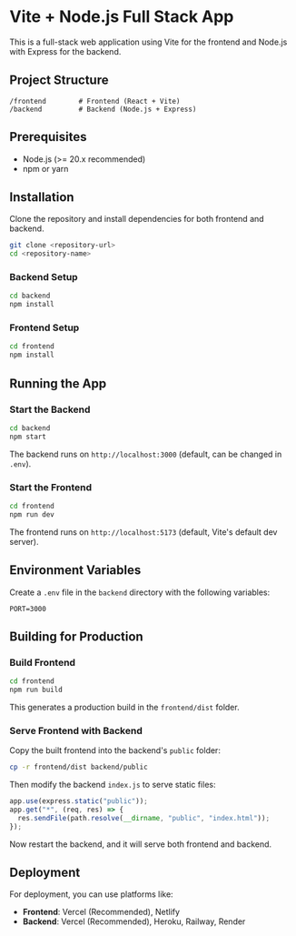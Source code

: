 # Vite + Node.js Full Stack App

This is a full-stack web application using Vite for the frontend and Node.js with Express for the backend.

## Project Structure

```
/frontend        # Frontend (React + Vite)
/backend         # Backend (Node.js + Express)
```

## Prerequisites

- Node.js (>= 20.x recommended)
- npm or yarn

## Installation

Clone the repository and install dependencies for both frontend and backend.

```sh
git clone <repository-url>
cd <repository-name>
```

### Backend Setup
```sh
cd backend
npm install
```

### Frontend Setup
```sh
cd frontend
npm install
```

## Running the App

### Start the Backend
```sh
cd backend
npm start
```
The backend runs on `http://localhost:3000` (default, can be changed in `.env`).

### Start the Frontend
```sh
cd frontend
npm run dev
```
The frontend runs on `http://localhost:5173` (default, Vite's default dev server).

## Environment Variables

Create a `.env` file in the `backend` directory with the following variables:
```env
PORT=3000
```
## Building for Production

### Build Frontend
```sh
cd frontend
npm run build
```
This generates a production build in the `frontend/dist` folder.

### Serve Frontend with Backend
Copy the built frontend into the backend's `public` folder:
```sh
cp -r frontend/dist backend/public
```
Then modify the backend `index.js` to serve static files:
```js
app.use(express.static("public"));
app.get("*", (req, res) => {
  res.sendFile(path.resolve(__dirname, "public", "index.html"));
});
```

Now restart the backend, and it will serve both frontend and backend.

## Deployment

For deployment, you can use platforms like:
- **Frontend**: Vercel (Recommended), Netlify
- **Backend**: Vercel (Recommended), Heroku, Railway, Render
